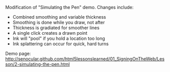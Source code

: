 Modification of "Simulating the Pen" demo. Changes include:
- Combined smoothing and variable thickness
- Smoothing is done while you draw, not after
- Thickness is gradiated for smoother lines
- A single click creates a drawn point
- Ink will "pool" if you hold a location too long
- Ink splattering can occur for quick, hard turns

Demo page: http://senocular.github.com/html5lessonslearned/01_SigningOnTheWeb/Lesson/2-simulating-the-pen.html
